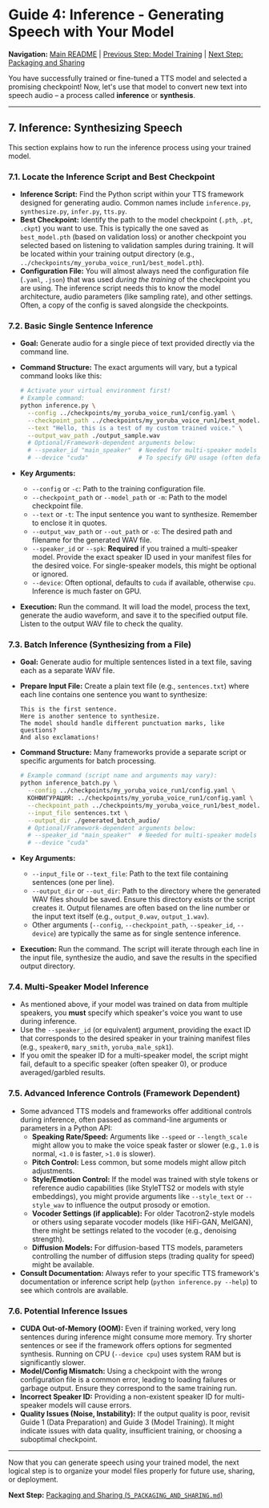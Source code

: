 # Guide 4: Inference - Generating Speech with Your Model

**Navigation:** [Main README](/Universal-TTS-Guide/) | [Previous Step: Model Training](./3_MODEL_TRAINING.md) | [Next Step: Packaging and Sharing](./5_PACKAGING_AND_SHARING.md)

You have successfully trained or fine-tuned a TTS model and selected a promising checkpoint! Now, let's use that model to convert new text into speech audio – a process called **inference** or **synthesis**.

---

## 7. Inference: Synthesizing Speech

This section explains how to run the inference process using your trained model.

### 7.1. Locate the Inference Script and Best Checkpoint

-   **Inference Script:** Find the Python script within your TTS framework designed for generating audio. Common names include `inference.py`, `synthesize.py`, `infer.py`, `tts.py`.
-   **Best Checkpoint:** Identify the path to the model checkpoint (`.pth`, `.pt`, `.ckpt`) you want to use. This is typically the one saved as `best_model.pth` (based on validation loss) or another checkpoint you selected based on listening to validation samples during training. It will be located within your training output directory (e.g., `../checkpoints/my_yoruba_voice_run1/best_model.pth`).
-   **Configuration File:** You will almost always need the configuration file (`.yaml`, `.json`) that was used *during the training* of the checkpoint you are using. The inference script needs this to know the model architecture, audio parameters (like sampling rate), and other settings. Often, a copy of the config is saved alongside the checkpoints.

### 7.2. Basic Single Sentence Inference

-   **Goal:** Generate audio for a single piece of text provided directly via the command line.
-   **Command Structure:** The exact arguments will vary, but a typical command looks like this:

    ```bash
    # Activate your virtual environment first!
    # Example command:
    python inference.py \
      --config ../checkpoints/my_yoruba_voice_run1/config.yaml \
      --checkpoint_path ../checkpoints/my_yoruba_voice_run1/best_model.pth \
      --text "Hello, this is a test of my custom trained voice." \
      --output_wav_path ./output_sample.wav
      # Optional/Framework-dependent arguments below:
      # --speaker_id "main_speaker"  # Needed for multi-speaker models
      # --device "cuda"              # To specify GPU usage (often default)
    ```
-   **Key Arguments:**
    *   `--config` or `-c`: Path to the training configuration file.
    *   `--checkpoint_path` or `--model_path` or `-m`: Path to the model checkpoint file.
    *   `--text` or `-t`: The input sentence you want to synthesize. Remember to enclose it in quotes.
    *   `--output_wav_path` or `--out_path` or `-o`: The desired path and filename for the generated WAV file.
    *   `--speaker_id` or `--spk`: **Required** if you trained a multi-speaker model. Provide the exact speaker ID used in your manifest files for the desired voice. For single-speaker models, this might be optional or ignored.
    *   `--device`: Often optional, defaults to `cuda` if available, otherwise `cpu`. Inference is much faster on GPU.

-   **Execution:** Run the command. It will load the model, process the text, generate the audio waveform, and save it to the specified output file. Listen to the output WAV file to check the quality.

### 7.3. Batch Inference (Synthesizing from a File)

-   **Goal:** Generate audio for multiple sentences listed in a text file, saving each as a separate WAV file.
-   **Prepare Input File:** Create a plain text file (e.g., `sentences.txt`) where each line contains one sentence you want to synthesize:
    ```text
    This is the first sentence.
    Here is another sentence to synthesize.
    The model should handle different punctuation marks, like questions?
    And also exclamations!
    ```
-   **Command Structure:** Many frameworks provide a separate script or specific arguments for batch processing.

    ```bash
    # Example command (script name and arguments may vary):
    python inference_batch.py \
      --config ../checkpoints/my_yoruba_voice_run1/config.yaml \
      КОНФИГУРАЦИЯ: ../checkpoints/my_yoruba_voice_run1/config.yaml \
      --checkpoint_path ../checkpoints/my_yoruba_voice_run1/best_model.pth \
      --input_file sentences.txt \
      --output_dir ./generated_batch_audio/
      # Optional/Framework-dependent arguments below:
      # --speaker_id "main_speaker"  # Needed for multi-speaker models
      # --device "cuda"
    ```
-   **Key Arguments:**
    *   `--input_file` or `--text_file`: Path to the text file containing sentences (one per line).
    *   `--output_dir` or `--out_dir`: Path to the directory where the generated WAV files should be saved. Ensure this directory exists or the script creates it. Output filenames are often based on the line number or the input text itself (e.g., `output_0.wav`, `output_1.wav`).
    *   Other arguments (`--config`, `--checkpoint_path`, `--speaker_id`, `--device`) are typically the same as for single sentence inference.

-   **Execution:** Run the command. The script will iterate through each line in the input file, synthesize the audio, and save the results in the specified output directory.

### 7.4. Multi-Speaker Model Inference

-   As mentioned above, if your model was trained on data from multiple speakers, you **must** specify which speaker's voice you want to use during inference.
-   Use the `--speaker_id` (or equivalent) argument, providing the exact ID that corresponds to the desired speaker in your training manifest files (e.g., `speaker0`, `mary_smith`, `yoruba_male_spk1`).
-   If you omit the speaker ID for a multi-speaker model, the script might fail, default to a specific speaker (often speaker 0), or produce averaged/garbled results.

### 7.5. Advanced Inference Controls (Framework Dependent)

-   Some advanced TTS models and frameworks offer additional controls during inference, often passed as command-line arguments or parameters in a Python API:
    *   **Speaking Rate/Speed:** Arguments like `--speed` or `--length_scale` might allow you to make the voice speak faster or slower (e.g., `1.0` is normal, `<1.0` is faster, `>1.0` is slower).
    *   **Pitch Control:** Less common, but some models might allow pitch adjustments.
    *   **Style/Emotion Control:** If the model was trained with style tokens or reference audio capabilities (like StyleTTS2 or models with style embeddings), you might provide arguments like `--style_text` or `--style_wav` to influence the output prosody or emotion.
    *   **Vocoder Settings (if applicable):** For older Tacotron2-style models or others using separate vocoder models (like HiFi-GAN, MelGAN), there might be settings related to the vocoder (e.g., denoising strength).
    *   **Diffusion Models:** For diffusion-based TTS models, parameters controlling the number of diffusion steps (trading quality for speed) might be available.
-   **Consult Documentation:** Always refer to your specific TTS framework's documentation or inference script help (`python inference.py --help`) to see which controls are available.

### 7.6. Potential Inference Issues

-   **CUDA Out-of-Memory (OOM):** Even if training worked, very long sentences during inference might consume more memory. Try shorter sentences or see if the framework offers options for segmented synthesis. Running on CPU (`--device cpu`) uses system RAM but is significantly slower.
-   **Model/Config Mismatch:** Using a checkpoint with the wrong configuration file is a common error, leading to loading failures or garbage output. Ensure they correspond to the same training run.
-   **Incorrect Speaker ID:** Providing a non-existent speaker ID for multi-speaker models will cause errors.
-   **Quality Issues (Noise, Instability):** If the output quality is poor, revisit Guide 1 (Data Preparation) and Guide 3 (Model Training). It might indicate issues with data quality, insufficient training, or choosing a suboptimal checkpoint.

---

Now that you can generate speech using your trained model, the next logical step is to organize your model files properly for future use, sharing, or deployment.

**Next Step:** [Packaging and Sharing (`5_PACKAGING_AND_SHARING.md`)](./5_PACKAGING_AND_SHARING.md)